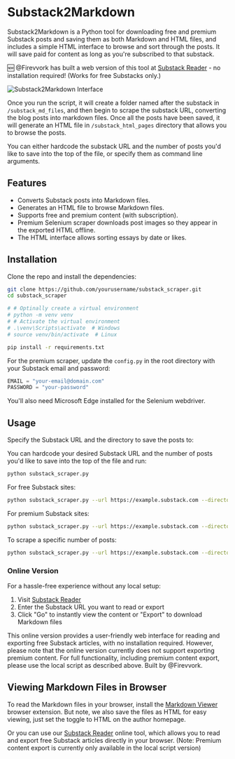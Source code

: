 ﻿# Substack2Markdown

Substack2Markdown is a Python tool for downloading free and premium Substack posts and saving them as both Markdown and 
HTML files, and includes a simple HTML interface to browse and sort through the posts. It will save paid for content as 
long as you're subscribed to that substack. 

🆕 @Firevvork has built a web version of this tool at [Substack Reader](https://www.substacktools.com/reader) - no 
installation required! (Works for free Substacks only.)


![Substack2Markdown Interface](./assets/images/screenshot.png)

Once you run the script, it will create a folder named after the substack in `/substack_md_files`,
and then begin to scrape the substack URL, converting the blog posts into markdown files. Once all the posts have been
saved, it will generate an HTML file in `/substack_html_pages` directory that allows you to browse the posts.

You can either hardcode the substack URL and the number of posts you'd like to save into the top of the file, or 
specify them as command line arguments.

## Features

- Converts Substack posts into Markdown files.
- Generates an HTML file to browse Markdown files.
- Supports free and premium content (with subscription).
- Premium Selenium scraper downloads post images so they appear in the exported HTML offline.
- The HTML interface allows sorting essays by date or likes.

## Installation

Clone the repo and install the dependencies:

```bash
git clone https://github.com/yourusername/substack_scraper.git
cd substack_scraper

# # Optinally create a virtual environment
# python -m venv venv
# # Activate the virtual environment
# .\venv\Scripts\activate  # Windows
# source venv/bin/activate  # Linux

pip install -r requirements.txt
```

For the premium scraper, update the `config.py` in the root directory with your Substack email and password:

```python
EMAIL = "your-email@domain.com"
PASSWORD = "your-password"
```

You'll also need Microsoft Edge installed for the Selenium webdriver.

## Usage

Specify the Substack URL and the directory to save the posts to:

You can hardcode your desired Substack URL and the number of posts you'd like to save into the top of the file and run:
```bash
python substack_scraper.py
```

For free Substack sites:

```bash
python substack_scraper.py --url https://example.substack.com --directory /path/to/save/posts
```

For premium Substack sites:

```bash
python substack_scraper.py --url https://example.substack.com --directory /path/to/save/posts --premium
```

To scrape a specific number of posts:

```bash
python substack_scraper.py --url https://example.substack.com --directory /path/to/save/posts --number 5
```

### Online Version

For a hassle-free experience without any local setup:

1. Visit [Substack Reader](https://www.substacktools.com/reader)
2. Enter the Substack URL you want to read or export
3. Click "Go" to instantly view the content or "Export" to download Markdown files

This online version provides a user-friendly web interface for reading and exporting free Substack articles, with no installation required. However, please note that the online version currently does not support exporting premium content. For full functionality, including premium content export, please use the local script as described above. Built by @Firevvork. 

## Viewing Markdown Files in Browser

To read the Markdown files in your browser, install the [Markdown Viewer](https://chromewebstore.google.com/detail/markdown-viewer/ckkdlimhmcjmikdlpkmbgfkaikojcbjk)
browser extension. But note, we also save the files as HTML for easy viewing, 
just set the toggle to HTML on the author homepage. 

Or you can use our [Substack Reader](https://www.substacktools.com/reader) online tool, which allows you to read and export free Substack articles directly in your browser. (Note: Premium content export is currently only available in the local script version)
